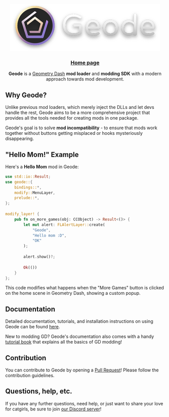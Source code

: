 <p align="center">
	<img src="/title.png" />
	<h3 align="center">
		<a href="https://geode-sdk.org">Home page</a>
	</h3>
</p>

<p align="center"><b>Geode</b> is a <a href="https://store.steampowered.com/app/322170/Geometry_Dash/">Geometry Dash</a> <b>mod loader</b> and <b>modding SDK</b> with a modern approach towards mod development.</p>

## Why Geode?

Unlike previous mod loaders, which merely inject the DLLs and let devs handle the rest, Geode aims to be a more comprehensive project that provides all the tools needed for creating mods in one package.

Geode's goal is to solve **mod incompatibility** - to ensure that mods work together without buttons getting misplaced or hooks mysteriously disappearing.

## "Hello Mom!" Example

Here's a **Hello Mom** mod in Geode:

```rs
use std::io::Result;
use geode::{
    bindings::*,
    modify::MenuLayer,
    prelude::*,
};

modify_layer! {
	pub fn on_more_games(obj: CCObject) -> Result<()> {
		let mut alert: FLAlertLayer::create(
			"Geode",
			"Hello mom :D",
			"OK"
		);

		alert.show()?;

		Ok(())
	}
};
```

This code modifies what happens when the "More Games" button is clicked on the home scene in Geometry Dash, showing a custom popup.

## Documentation

Detailed documentation, tutorials, and installation instructions on using Geode can be found [here](https://docs.geode-sdk.org).

New to modding GD? Geode's documentation also comes with a handy [tutorial book](https://docs.geode-sdk.org/#/handbook/chap0) that explains all the basics of GD modding!

## Contribution

You can contribute to Geode by opening a [Pull Request](https://github.com/geode-sdk/geode/pulls)! Please follow the contribution guidelines.

## Questions, help, etc.

If you have any further questions, need help, or just want to share your love for catgirls, be sure to join [our Discord server](https://discord.gg/9e43WMKzhp)!
